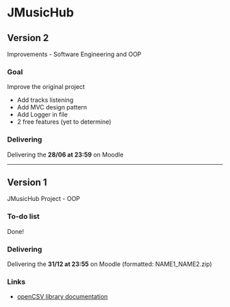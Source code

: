 # JMusicHub

## Version 2

Improvements - Software Engineering and OOP

### Goal

Improve the original project

- Add tracks listening
- Add MVC design pattern
- Add Logger in file
- 2 free features (yet to determine)

### Delivering

Delivering the **28/06 at 23:59** on Moodle

---

## Version 1

JMusicHub Project - OOP

### To-do list

Done!

### Delivering

Delivering the **31/12 at 23:55** on Moodle (formatted: NAME1_NAME2.zip)

### Links

- [openCSV library documentation](https://opencsv.sourceforge.net)
